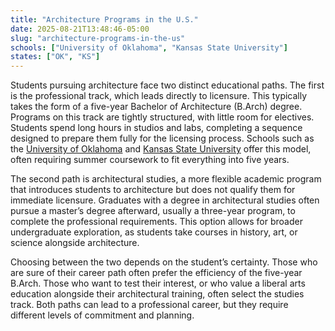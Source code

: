 ```yaml
---
title: "Architecture Programs in the U.S."
date: 2025-08-21T13:48:46-05:00
slug: "architecture-programs-in-the-us"
schools: ["University of Oklahoma", "Kansas State University"]
states: ["OK", "KS"]
---
```



Students pursuing architecture face two distinct educational paths. The first is the professional track, which leads directly to licensure. This typically takes the form of a five-year Bachelor of Architecture (B.Arch) degree. Programs on this track are tightly structured, with little room for electives. Students spend long hours in studios and labs, completing a sequence designed to prepare them fully for the licensing process. Schools such as the [University of Oklahoma](https://www.ou.edu/) and [Kansas State University](https://www.k-state.edu/) offer this model, often requiring summer coursework to fit everything into five years.

The second path is architectural studies, a more flexible academic program that introduces students to architecture but does not qualify them for immediate licensure. Graduates with a degree in architectural studies often pursue a master’s degree afterward, usually a three-year program, to complete the professional requirements. This option allows for broader undergraduate exploration, as students take courses in history, art, or science alongside architecture.

Choosing between the two depends on the student’s certainty. Those who are sure of their career path often prefer the efficiency of the five-year B.Arch. Those who want to test their interest, or who value a liberal arts education alongside their architectural training, often select the studies track. Both paths can lead to a professional career, but they require different levels of commitment and planning.

